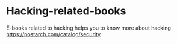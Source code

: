 # Hacking-related-books
E-books related to hacking helps you to know more about hacking
https://nostarch.com/catalog/security
